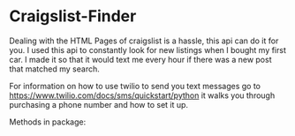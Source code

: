 # Craigslist-Finder
Dealing with the HTML Pages of craigslist is a hassle, this api can do it for you.  I used this api to constantly look for new listings when I bought my first car.  I made it so that it would text me every hour if there was a new post that matched my search.  

For information on how to use twilio to send you text messages go to https://www.twilio.com/docs/sms/quickstart/python it walks you through purchasing a phone number and how to set it up.

Methods in package:

